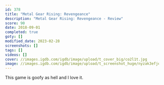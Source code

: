 ```yaml
---
id: 378
title: "Metal Gear Rising: Revengeance"
description: "Metal Gear Rising: Revengeance - Review"
score: 90
date: 2018-09-01
completed: true
goty: []
modified_date: 2023-02-28
screenshots: []
tags: []
videos: []
cover: //images.igdb.com/igdb/image/upload/t_cover_big/co2l1t.jpg
image: //images.igdb.com/igdb/image/upload/t_screenshot_huge/nyzak3efjolrqz4twy0p.jpg
---
```

This game is goofy as hell and I love it.